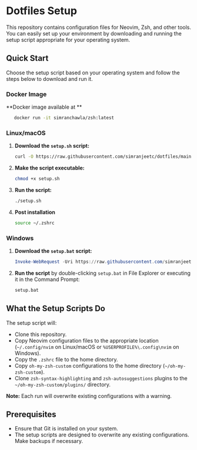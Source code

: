 
# Dotfiles Setup

This repository contains configuration files for Neovim, Zsh, and other tools. You can easily set up your environment by downloading and running the setup script appropriate for your operating system. 

## Quick Start

Choose the setup script based on your operating system and follow the steps below to download and run it.

### Docker Image

**Docker image available at **
   ```bash
      docker run -it simranchawla/zsh:latest
   ```

### Linux/macOS

1. **Download the `setup.sh` script:**
   ```bash
   curl -O https://raw.githubusercontent.com/simranjeetc/dotfiles/main/setup.sh
   ```

2. **Make the script executable:**
   ```bash
   chmod +x setup.sh
   ```

3. **Run the script:**
   ```bash
   ./setup.sh
   ```

4. **Post installation**
   ```bash
   source ~/.zshrc
   ```

### Windows

1. **Download the `setup.bat` script:**
   ```powershell
   Invoke-WebRequest -Uri https://raw.githubusercontent.com/simranjeetc/dotfiles/main/setup.bat -OutFile setup.bat
   ```

2. **Run the script** by double-clicking `setup.bat` in File Explorer or executing it in the Command Prompt:
   ```cmd
   setup.bat
   ```

## What the Setup Scripts Do

The setup script will:
- Clone this repository.
- Copy Neovim configuration files to the appropriate location (`~/.config/nvim` on Linux/macOS or `%USERPROFILE%\.config\nvim` on Windows).
- Copy the `.zshrc` file to the home directory.
- Copy `oh-my-zsh-custom` configurations to the home directory (`~/oh-my-zsh-custom`).
- Clone `zsh-syntax-highlighting` and `zsh-autosuggestions` plugins to the `~/oh-my-zsh-custom/plugins/` directory.

**Note:** Each run will overwrite existing configurations with a warning.

## Prerequisites

- Ensure that Git is installed on your system.
- The setup scripts are designed to overwrite any existing configurations. Make backups if necessary.


